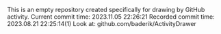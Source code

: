This is an empty repository created specifically for drawing by GitHub activity.
Current commit time: 2023.11.05 22:26:21
Recorded commit time: 2023.08.21 22:25:14(1)
Look at: github.com/baderik/ActivityDrawer
